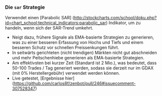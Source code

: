 ### Die `sar` Strategie

Verwendet einen [Parabolic SAR] (http://stockcharts.com/school/doku.php?id=chart_school:technical_indicators:parabolic_sar) Indikator, um zu handeln, wenn sich der SAR-Trend umkehrt.

- Neigt dazu, frühere Signale als EMA-basierte Strategien zu generieren, was zu einer besseren Erfassung von Hochs und Tiefs und einem besseren Schutz vor schnellen Preissenkungen führt.
- In seitwärts gerichteten (nicht trendigen) Märkten nicht gut abschneiden und mehr Peitschenhiebe generieren als EMA-basierte Strategien.
- Am effektivsten bei kurzer Zeit (Standard ist 2 Mio.), was bedeutet, dass 50-100 Trades / Tag generiert werden, sodass sie derzeit nur im GDAX (mit 0% Herstellergebühr) verwendet werden können.
- Live getestet, [Ergebnisse hier] (https://github.com/carlos8f/zenbot/pull/246#issuecomment-307528347)
